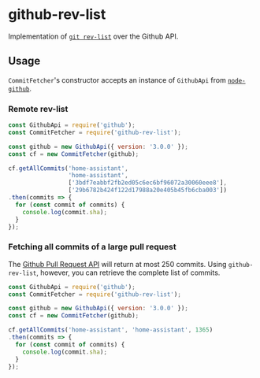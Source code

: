 # github-rev-list

Implementation of [`git rev-list`][rev-list] over the Github API.

[rev-list]: https://git-scm.com/docs/git-rev-list

## Usage

`CommitFetcher`'s constructor accepts an instance of `GithubApi` from [`node-github`][node-github].

[node-github]: https://github.com/mikedeboer/node-github

### Remote rev-list

```javascript
const GithubApi = require('github');
const CommitFetcher = require('github-rev-list');

const github = new GithubApi({ version: '3.0.0' });
const cf = new CommitFetcher(github);

cf.getAllCommits('home-assistant',
                 'home-assistant',
                 ['3bdf7eabbf2fb2ed05c6ec6bf96072a30060eee8'],
                 ['29b6782b424f122d17988a20e405b45fb6cba003'])
.then(commits => {
  for (const commit of commits) {
    console.log(commit.sha);
  }
});
```

### Fetching all commits of a large pull request

The [Github Pull Request API][pr-api] will return at most 250 commits. Using `github-rev-list`, however, you can retrieve the complete list of commits.

[pr-api]: https://developer.github.com/v3/pulls/#list-commits-on-a-pull-request

```javascript
const GithubApi = require('github');
const CommitFetcher = require('github-rev-list');

const github = new GithubApi({ version: '3.0.0' });
const cf = new CommitFetcher(github);

cf.getAllCommits('home-assistant', 'home-assistant', 1365)
.then(commits => {
  for (const commit of commits) {
    console.log(commit.sha);
  }
});
```
